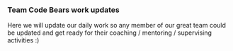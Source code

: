 ### Team Code Bears work updates

Here we will update our daily work so any member of our great team could be
updated and get ready for their coaching / mentoring / supervising activities :)
